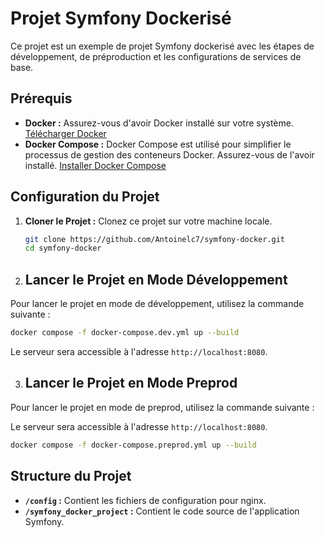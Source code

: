 # Projet Symfony Dockerisé

Ce projet est un exemple de projet Symfony dockerisé avec les étapes de développement, de préproduction et les configurations de services de base.

## Prérequis

- **Docker :** Assurez-vous d'avoir Docker installé sur votre système. [Télécharger Docker](https://docs.docker.com/engine/install/)
- **Docker Compose :** Docker Compose est utilisé pour simplifier le processus de gestion des conteneurs Docker. Assurez-vous de l'avoir installé. [Installer Docker Compose](https://docs.docker.com/compose/install/)

## Configuration du Projet

1. **Cloner le Projet :** Clonez ce projet sur votre machine locale.

   ```bash
   git clone https://github.com/Antoinelc7/symfony-docker.git
   cd symfony-docker
   ```

2. ## Lancer le Projet en Mode Développement

Pour lancer le projet en mode de développement, utilisez la commande suivante :

```bash
docker compose -f docker-compose.dev.yml up --build
```

Le serveur sera accessible à l'adresse `http://localhost:8080`.

3. ## Lancer le Projet en Mode Preprod

Pour lancer le projet en mode de preprod, utilisez la commande suivante :

Le serveur sera accessible à l'adresse `http://localhost:8080`.

```bash
docker compose -f docker-compose.preprod.yml up --build
```

## Structure du Projet

- **`/config` :** Contient les fichiers de configuration pour nginx.
- **`/symfony_docker_project` :** Contient le code source de l'application Symfony.

